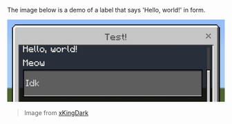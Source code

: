 The image below is a demo of a label that says 'Hello, world!' in form.

![label hello world](./label-demo.png)

> Image from [xKingDark](https://github.com/DarkGamerYT)
